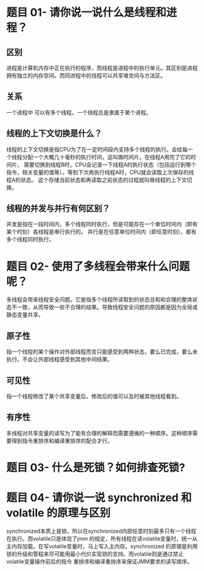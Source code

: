 # 题目 01- 请你说一说什么是线程和进程？
## 区别
进程是计算机内存中正在执行的程序，而线程是进程中的执行单元。其区别是进程拥有独立的内存空间。而同进程中的线程可以共享堆空间与方法区。
## 关系
一个进程中 可以有多个线程。一个线程总是隶属于某个进程。
## 线程的上下文切换是什么？
线程的上下文切换是指CPU为了在一定时间段内支持多个线程的执行。会给每一个线程分配一个大概几十毫秒的执行时间，这叫做时间片。在线程A用完了它的时间片，
需要切换到线程B时，CPU会记录一下线程A的执行状态（包括运行到哪个指令，相关变量的值等）。等到下次再执行线程A时，CPU就会读取上次保存的线程A的状态。
这个存储当前状态和再读取之前状态的过程就叫做线程的上下文切换。
## 线程的并发与并行有何区别？
并发是指在一段时间内，多个线程同时执行，但是可能存在一个单位时间内（即有某个时刻）各线程是串行执行的。
并行是在任意单位时间内（即任意时刻），都有多个线程同时执行。

# 题目 02- 使用了多线程会带来什么问题呢？
多线程会带来线程安全问题。它是指多个线程所读取到的状态总和和合理的整体状态不一致，从而导致一些不合理的结果。导致线程安全问题的原因都是因为全局或
静态变量共享。
## 原子性
指一个线程的某个操作对外部线程而言只能感受到两种状态，要么已完成，要么未执行。不会让外部线程感受到其他中间结果。
## 可见性
指一个线程修改了某个共享变量后，修改后的值可以及时被其他线程看到。
## 有序性
多线程对共享变量的读写为了能有合理的解释而需要遵循的一种顺序。这种顺序需要得到指令重排序和编译重排序的配合才行。

# 题目 03- 什么是死锁？如何排查死锁?

# 题目 04- 请你说一说 synchronized 和 volatile 的原理与区别
synchronized本质上是锁，所以在synchronized内部任意时刻最多只有一个线程在执行。而volatile只是体现了jmm
的规定，所有线程在读volatile变量时，统一从主内存加载。在写volatile变量时，马上写入主内存。synchronized
的原理是利用锁的升级和管程来尽可能用最小代价实现锁的支持。而volatile则是通过禁止volatile变量操作前后的指令
重排序和编译重排序来保证JMM要求的读写顺序。